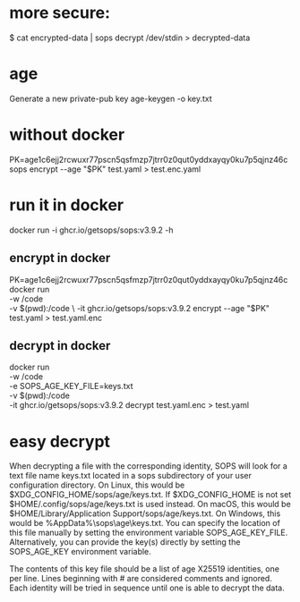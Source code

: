 # more secure:
$ cat encrypted-data | sops decrypt /dev/stdin > decrypted-data

# age
Generate a new private-pub key
age-keygen -o key.txt

# without docker
PK=age1c6ejj2rcwuxr77pscn5qsfmzp7jtrr0z0qut0yddxayqy0ku7p5qjnz46c
sops encrypt --age "$PK" test.yaml > test.enc.yaml

# run it in docker
docker run -i ghcr.io/getsops/sops:v3.9.2 -h

## encrypt in docker
PK=age1c6ejj2rcwuxr77pscn5qsfmzp7jtrr0z0qut0yddxayqy0ku7p5qjnz46c
docker run \
    -w /code \
    -v $(pwd):/code \
    -it ghcr.io/getsops/sops:v3.9.2 encrypt --age "$PK" test.yaml > test.yaml.enc

## decrypt in docker
docker run \
    -w /code \
    -e SOPS_AGE_KEY_FILE=keys.txt \
    -v $(pwd):/code \
    -it ghcr.io/getsops/sops:v3.9.2 decrypt test.yaml.enc > test.yaml

# easy decrypt
When decrypting a file with the corresponding identity, SOPS will look for a text file name keys.txt located in a sops subdirectory of your user configuration directory. On Linux, this would be $XDG_CONFIG_HOME/sops/age/keys.txt. If $XDG_CONFIG_HOME is not set $HOME/.config/sops/age/keys.txt is used instead. On macOS, this would be $HOME/Library/Application Support/sops/age/keys.txt. On Windows, this would be %AppData%\sops\age\keys.txt. You can specify the location of this file manually by setting the environment variable SOPS_AGE_KEY_FILE. Alternatively, you can provide the key(s) directly by setting the SOPS_AGE_KEY environment variable.

The contents of this key file should be a list of age X25519 identities, one per line. Lines beginning with # are considered comments and ignored. Each identity will be tried in sequence until one is able to decrypt the data.
